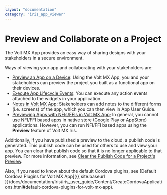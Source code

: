 ```yaml
---
layout: "documentation"
category: "iris_app_viewer"
---
```


# Preview and Collaborate on a Project

The Volt MX App provides an easy way of sharing designs with your stakeholders in a secure environment.

Ways of viewing your app and collaborating with your stakeholders are:

- [Preview an App on a Device](PreviewAnAppOnADevice.html): Using the Volt MX App, you and your stakeholders can preview the project you built as a functional app on their devices.
- [Execute App Lifecycle Events](ExecuteChildAppEvents.html): You can execute any action events attached to the widgets in your application.
- [Notes in Volt MX App](Notes.html): Stakeholders can add notes to the different forms (i.e. screens) of the app, which you can then view in App User Guide.
- [Previewing Apps with NFIs/FFIs in Volt MX App](Previewing_Child_Apps_with_FFIs_in_App_Viewer.html); In general, you cannot use NFI/FFI based apps in native store (Google Play or AppStore) applications. However, you can run NFI/FFI based apps using the **Preview** feature of Volt MX Iris.

Additionally, if you have published a preview to the cloud, a publish code is generated. This publish code can be used for others to use and view your app. You can clear that publish code so that it is no longer applicable to that preview. For more information, see [Clear the Publish Code for a Project's Preview](ClearThePublishCodeForAppPreview.html#ClearThePublishCodeForAppPreview.html).

Also, if you need to know about the default Cordova plugins, see [Default Cordova Plugins for Volt MX App]({{ site.baseurl }}/docs/documentation/Iris/iris_user_guide/Content/CreateCordovaApplications.html#default-cordova-plugins-for-volt-mx-app).
